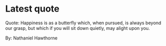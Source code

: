 # Latest quote 

Quote: Happiness is as a butterfly which, when pursued, is always beyond our grasp, but which if you will sit down quietly, may alight upon you. 

By: Nathaniel Hawthorne